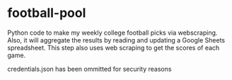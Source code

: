 # football-pool
Python code to make my weekly college football picks via webscraping.
Also, it will aggregate the results by reading and updating a Google Sheets spreadsheet. This step also uses web scraping to get the scores of each game.

credentials.json has been ommitted for security reasons
